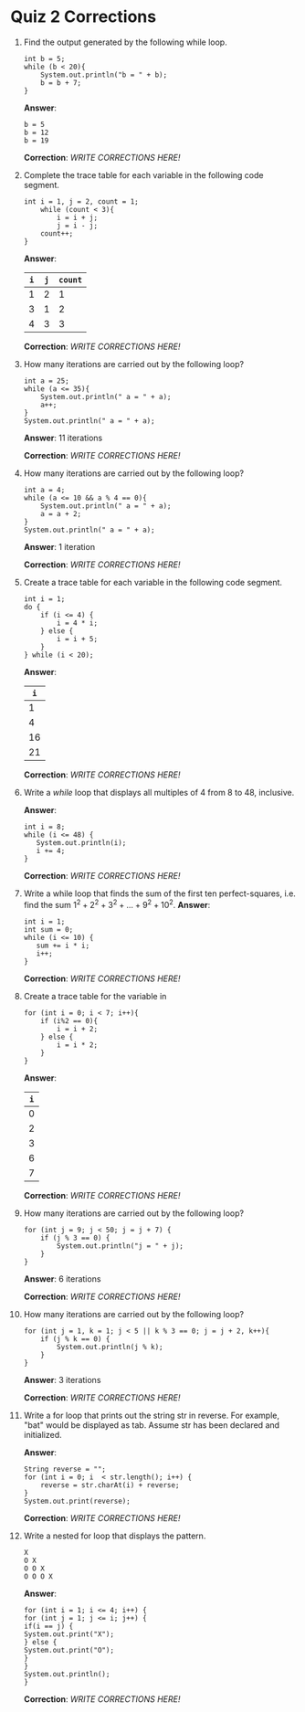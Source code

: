 # Quiz 2 Corrections
1. Find the output generated by the following while loop.
    ```
    int b = 5;
    while (b < 20){
        System.out.println("b = " + b);
        b = b + 7;
    }
    ```
    **Answer**:
    ```
    b = 5
    b = 12
    b = 19
    ```
    **Correction**: _WRITE CORRECTIONS HERE!_
   
    
2. Complete the trace table for each variable in the following code segment.
    ```
    int i = 1, j = 2, count = 1;
        while (count < 3){
            i = i + j;
            j = i - j;
        count++;
    }
    ```
    **Answer**:

   | `i` | `j` | `count` |
   |-----|-----|---------|
   | 1   | 2   | 1       |
   | 3   | 1   | 2       |
   | 4   | 3   | 3       |

    **Correction**: _WRITE CORRECTIONS HERE!_
   

3. How many iterations are carried out by the following loop?
    ```
    int a = 25;
    while (a <= 35){
        System.out.println(" a = " + a);
        a++;
    }
    System.out.println(" a = " + a);
    ```
    **Answer**:
    11 iterations

    **Correction**: _WRITE CORRECTIONS HERE!_
   

4. How many iterations are carried out by the following loop?
   ```
   int a = 4;
   while (a <= 10 && a % 4 == 0){
       System.out.println(" a = " + a);
       a = a + 2;
   }
   System.out.println(" a = " + a);
   ```
   **Answer**:
   1 iteration

   **Correction**: _WRITE CORRECTIONS HERE!_
   

5. Create a trace table for each variable in the following code segment.
   ```
   int i = 1;
   do {
       if (i <= 4) {
           i = 4 * i;
       } else {
           i = i + 5;
       }
   } while (i < 20);
   ```
   **Answer**:

   | `i` |
   |-----|
   | 1   |
   | 4   |
   | 16  |
   | 21  |
    
   **Correction**: _WRITE CORRECTIONS HERE!_
   

6. Write a _while_ loop that displays all multiples of 4 from 8 to 48, inclusive.

   **Answer**:
   ```
   int i = 8;
   while (i <= 48) {
      System.out.println(i);
      i += 4;
   }
   ```
   **Correction**: _WRITE CORRECTIONS HERE!_
   

7. Write a while loop that finds the sum of the first ten perfect-squares, i.e. find the sum $1^2 + 2^2 + 3^2 + ... + 9^2 + 10^2$.
   **Answer**:
   ```
   int i = 1;
   int sum = 0;
   while (i <= 10) {
      sum += i * i;
      i++;
   }
   ```
   **Correction**: _WRITE CORRECTIONS HERE!_
   

9. Create a trace table for the variable in
   ```
   for (int i = 0; i < 7; i++){
       if (i%2 == 0){
           i = i + 2;
       } else {
           i = i * 2;
       }
   }
   ```
   
   **Answer**:
   
   | `i` |
   |-----|
   | 0   |
   | 2   |
   | 3   |
   | 6   |
   | 7   |
   
   **Correction**: _WRITE CORRECTIONS HERE!_
   

10. How many iterations are carried out by the following loop?
   
      ```
      for (int j = 9; j < 50; j = j + 7) {
          if (j % 3 == 0) {
              System.out.println("j = " + j);
          }
      }
      ```
      
      **Answer**:
      6 iterations
      
      **Correction**: _WRITE CORRECTIONS HERE!_
      

11. How many iterations are carried out by the following loop?
      ```
      for (int j = 1, k = 1; j < 5 || k % 3 == 0; j = j + 2, k++){
          if (j % k == 0) {
              System.out.println(j % k);
          }
      }
      ```
      **Answer**:
      3 iterations
      
      **Correction**: _WRITE CORRECTIONS HERE!_
      

12. Write a for loop that prints out the string str in reverse. For example, "bat" would be displayed as tab. Assume str has been declared and initialized.

      **Answer**:
      ```
      String reverse = "";
      for (int i = 0; i  < str.length(); i++) {
          reverse = str.charAt(i) + reverse;
      }
      System.out.print(reverse);
      ```
      **Correction**: _WRITE CORRECTIONS HERE!_
      

14. Write a nested for loop that displays the pattern.
      ```
      X
      O X
      O O X
      O O O X
      ```
      **Answer**:
      ```
      for (int i = 1; i <= 4; i++) {
      for (int j = 1; j <= i; j++) {
      if(i == j) {
      System.out.print("X");
      } else {
      System.out.print("O");
      }
      }
      System.out.println();
      }    
      ```

      **Correction**: _WRITE CORRECTIONS HERE!_